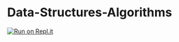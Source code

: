# Data-Structures-Algorithms
[![Run on Repl.it](https://repl.it/badge/github/ankithans/Data-structures-algorithms)](https://repl.it/github/ankithans/Data-structures-algorithms)

